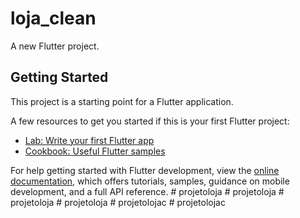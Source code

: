 # loja_clean

A new Flutter project.

## Getting Started

This project is a starting point for a Flutter application.

A few resources to get you started if this is your first Flutter project:

- [Lab: Write your first Flutter app](https://docs.flutter.dev/get-started/codelab)
- [Cookbook: Useful Flutter samples](https://docs.flutter.dev/cookbook)

For help getting started with Flutter development, view the
[online documentation](https://docs.flutter.dev/), which offers tutorials,
samples, guidance on mobile development, and a full API reference.
#   p r o j e t o l o j a  
 #   p r o j e t o l o j a  
 #   p r o j e t o l o j a  
 # projetoloja
#   p r o j e t o l o j a c  
 #   p r o j e t o l o j a c  
 
